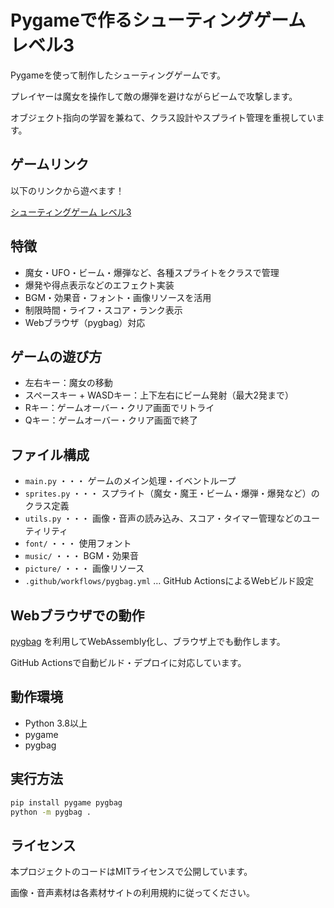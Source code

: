 # Pygameで作るシューティングゲーム レベル3

Pygameを使って制作したシューティングゲームです。

プレイヤーは魔女を操作して敵の爆弾を避けながらビームで攻撃します。

オブジェクト指向の学習を兼ねて、クラス設計やスプライト管理を重視しています。

## ゲームリンク

以下のリンクから遊べます！

[シューティングゲーム レベル3](https://okamoto-airi.github.io/web-pygame_level3_PC/)

## 特徴

- 魔女・UFO・ビーム・爆弾など、各種スプライトをクラスで管理
- 爆発や得点表示などのエフェクト実装
- BGM・効果音・フォント・画像リソースを活用
- 制限時間・ライフ・スコア・ランク表示
- Webブラウザ（pygbag）対応

## ゲームの遊び方

- 左右キー：魔女の移動
- スペースキー + WASDキー：上下左右にビーム発射（最大2発まで）
- Rキー：ゲームオーバー・クリア画面でリトライ
- Qキー：ゲームオーバー・クリア画面で終了

## ファイル構成

- `main.py` ・・・ ゲームのメイン処理・イベントループ
- `sprites.py` ・・・ スプライト（魔女・魔王・ビーム・爆弾・爆発など）のクラス定義
- `utils.py` ・・・ 画像・音声の読み込み、スコア・タイマー管理などのユーティリティ
- `font/` ・・・ 使用フォント
- `music/` ・・・ BGM・効果音
- `picture/` ・・・ 画像リソース
- `.github/workflows/pygbag.yml` … GitHub ActionsによるWebビルド設定

## Webブラウザでの動作

[pygbag](https://github.com/pygame-web/pygbag) を利用してWebAssembly化し、ブラウザ上でも動作します。

GitHub Actionsで自動ビルド・デプロイに対応しています。

## 動作環境

- Python 3.8以上
- pygame
- pygbag

## 実行方法

```sh
pip install pygame pygbag
python -m pygbag .
```

## ライセンス

本プロジェクトのコードはMITライセンスで公開しています。

画像・音声素材は各素材サイトの利用規約に従ってください。
